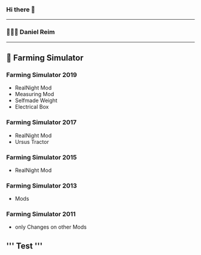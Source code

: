 ### Hi there 👋
---------------------------------------------------------------------------
### 👨🏼‍🚒 Daniel Reim 


---------------------------------------------------------------------------
## 🚜 Farming Simulator

### Farming Simulator 2019
- RealNight Mod
- Measuring Mod
- Selfmade Weight
- Electrical Box

### Farming Simulator 2017
- RealNight Mod
- Ursus Tractor

### Farming Simulator 2015
- RealNight Mod

### Farming Simulator 2013
- Mods

### Farming Simulator 2011
- only Changes on other Mods



''' Test '''
---------------------------------------------------------------------------

<!--
**Danielmodding/DanielModding** is a ✨ _special_ ✨ repository because its `README.md` (this file) appears on your GitHub profile.

Here are some ideas to get you started:

- 🔭 I’m currently working on ...
- 🌱 I’m currently learning ...
- 👯 I’m looking to collaborate on ...
- 🤔 I’m looking for help with ...
- 💬 Ask me about ...
- 📫 How to reach me: ...
- 😄 Pronouns: ...
- ⚡ Fun fact: ...
-->
